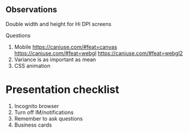 ## Observations

Double width and height for Hi DPI screens

Questions

1.  Mobile
    https://caniuse.com/#feat=canvas
    https://caniuse.com/#feat=webgl
    https://caniuse.com/#feat=webgl2
1.  Variance is as important as mean
1.  CSS animation

# Presentation checklist

1.  Incognito browser
2.  Turn off IM/notifications
3.  Remember to ask questions
4.  Business cards
